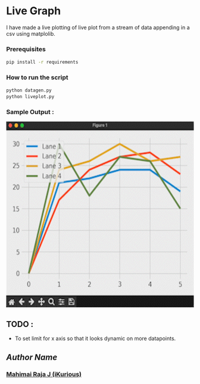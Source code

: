 # Live Graph
I have made a live plotting of live plot from a stream of data appending in a csv using matplolib.

### Prerequisites

```bash
pip install -r requirements
```

### How to run the script

```bash
python datagen.py
python liveplot.py
```

### Sample Output :
<!--Remove the below lines and add yours -->

<img src="livegraph.gif" width="700px" height="500px">

## TODO :
- To set limit for x axis so that it looks dynamic on more datapoints.


## *Author Name*

### [Mahimai Raja J (iKurious)](https://mahimairaja.in)
